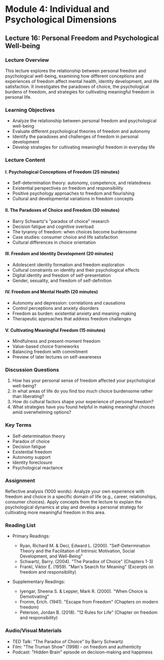 # Module 4: Individual and Psychological Dimensions

## Lecture 16: Personal Freedom and Psychological Well-being

### Lecture Overview
This lecture explores the relationship between personal freedom and psychological well-being, examining how different conceptions and experiences of freedom affect mental health, identity development, and life satisfaction. It investigates the paradoxes of choice, the psychological burdens of freedom, and strategies for cultivating meaningful freedom in personal life.

### Learning Objectives
- Analyze the relationship between personal freedom and psychological well-being
- Evaluate different psychological theories of freedom and autonomy
- Identify the paradoxes and challenges of freedom in personal development
- Develop strategies for cultivating meaningful freedom in everyday life

### Lecture Content

#### I. Psychological Conceptions of Freedom (25 minutes)
- Self-determination theory: autonomy, competence, and relatedness
- Existential perspectives on freedom and responsibility
- Positive psychology approaches to freedom and flourishing
- Cultural and developmental variations in freedom concepts

#### II. The Paradoxes of Choice and Freedom (30 minutes)
- Barry Schwartz's "paradox of choice" research
- Decision fatigue and cognitive overload
- The tyranny of freedom: when choices become burdensome
- Case studies: consumer choice and life satisfaction
- Cultural differences in choice orientation

#### III. Freedom and Identity Development (20 minutes)
- Adolescent identity formation and freedom exploration
- Cultural constraints on identity and their psychological effects
- Digital identity and freedom of self-presentation
- Gender, sexuality, and freedom of self-definition

#### IV. Freedom and Mental Health (20 minutes)
- Autonomy and depression: correlations and causations
- Control perceptions and anxiety disorders
- Freedom as burden: existential anxiety and meaning-making
- Therapeutic approaches that address freedom challenges

#### V. Cultivating Meaningful Freedom (15 minutes)
- Mindfulness and present-moment freedom
- Value-based choice frameworks
- Balancing freedom with commitment
- Preview of later lectures on self-awareness

### Discussion Questions
1. How has your personal sense of freedom affected your psychological well-being?
2. In what areas of life do you find too much choice burdensome rather than liberating?
3. How do cultural factors shape your experience of personal freedom?
4. What strategies have you found helpful in making meaningful choices amid overwhelming options?

### Key Terms
- Self-determination theory
- Paradox of choice
- Decision fatigue
- Existential freedom
- Autonomy support
- Identity foreclosure
- Psychological reactance

### Assignment
Reflective analysis (1000 words): Analyze your own experience with freedom and choice in a specific domain of life (e.g., career, relationships, consumer choices). Apply concepts from the lecture to explain the psychological dynamics at play and develop a personal strategy for cultivating more meaningful freedom in this area.

### Reading List
- Primary Readings:
  * Ryan, Richard M. & Deci, Edward L. (2000). "Self-Determination Theory and the Facilitation of Intrinsic Motivation, Social Development, and Well-Being"
  * Schwartz, Barry. (2004). "The Paradox of Choice" (Chapters 1-3)
  * Frankl, Viktor E. (1959). "Man's Search for Meaning" (Excerpts on freedom and responsibility)

- Supplementary Readings:
  * Iyengar, Sheena S. & Lepper, Mark R. (2000). "When Choice is Demotivating"
  * Fromm, Erich. (1941). "Escape from Freedom" (Chapters on modern freedom)
  * Peterson, Jordan B. (2018). "12 Rules for Life" (Chapter on freedom and responsibility)

### Audio/Visual Materials
- TED Talk: "The Paradox of Choice" by Barry Schwartz
- Film: "The Truman Show" (1998) - on freedom and authenticity
- Podcast: "Hidden Brain" episode on decision-making and happiness
